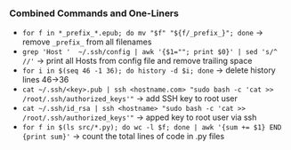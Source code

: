 ### Combined Commands and One-Liners

* `for f in *_prefix_*.epub; do mv "$f" "${f/_prefix_}"; done` -> remove `_prefix_` from all filenames
* `grep 'Host '  ~/.ssh/config | awk '{$1=""; print $0}' | sed 's/^ //'` -> print all Hosts from config file and remove trailing space
* `for i in $(seq 46 -1 36); do history -d $i; done` -> delete history lines 46->36
* `cat ~/.ssh/<key>.pub | ssh <hostname.com> "sudo bash -c 'cat >> /root/.ssh/authorized_keys'"` -> add SSH key to root user
* `cat ~/.ssh/id_rsa | ssh <hostname> "sudo bash -c 'cat >> /root/.ssh/authorized_keys'"` -> apped key to root user via ssh
* `for f in $(ls src/*.py); do wc -l $f; done | awk '{sum += $1} END {print sum}'` -> count the total lines of code in .py files
